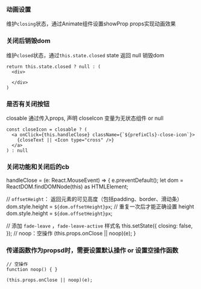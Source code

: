 

### 动画设置

维护`closing`状态，通过Animate组件设置showProp props实现动画效果

### 关闭后销毁dom

维护`closed`状态，通过`this.state.closed` state 返回 null 销毁dom

```
return this.state.closed ? null : (
  <div>
    
  </div>
)
```

### 是否有关闭按钮

closable 通过传入props, 声明 closeIcon 变量为无状态组件 or null

```
const closeIcon = closable ? (
  <a onClick={this.handleClose} className={`${prefixCls}-close-icon`}>
    {closeText || <Icon type="cross" />}
  </a>
) : null

```

### 关闭功能和关闭后的cb
handleClose = (e: React.MouseEvent<HTMLAnchorElement>) => {
  e.preventDefault();
  let dom = ReactDOM.findDOMNode(this) as HTMLElement;

  // `offsetHeight`： 返回元素的可见高度（包括padding、border、滑动条）
  dom.style.height = `${dom.offsetHeight}px`;
  // 重复一次后才能正确设置 height
  dom.style.height = `${dom.offsetHeight}px`;

  // 添加 `fade-leave` ，`fade-leave-active` 样式名
  this.setState({
    closing: false,
  });
  // noop：空操作
  (this.props.onClose || noop)(e);
}

### 传递函数作为propsd时，需要设置默认操作 or 设置空操作函数

```
// 空操作
function noop() { }

(this.props.onClose || noop)(e);
```

